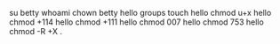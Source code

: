 su betty
whoami
chown betty hello
groups
touch hello
chmod u+x hello
chmod +114 hello
chmod +111 hello
chmod 007 hello
chmod 753 hello
chmod -R +X .

